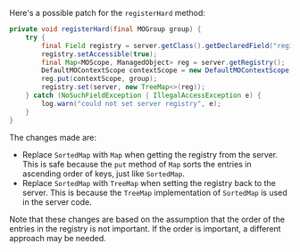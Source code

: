Here's a possible patch for the `registerHard` method:

```java
private void registerHard(final MOGroup group) {
    try {
        final Field registry = server.getClass().getDeclaredField("registry");
        registry.setAccessible(true);
        final Map<MOScope, ManagedObject> reg = server.getRegistry();
        DefaultMOContextScope contextScope = new DefaultMOContextScope(new OctetString(""), group.getScope());
        reg.put(contextScope, group);
        registry.set(server, new TreeMap<>(reg));
    } catch (NoSuchFieldException | IllegalAccessException e) {
        log.warn("could not set server registry", e);
    }
}
```

The changes made are:

* Replace `SortedMap` with `Map` when getting the registry from the server. This is safe because the `put` method of `Map` sorts the entries in ascending order of keys, just like `SortedMap`.
* Replace `SortedMap` with `TreeMap` when setting the registry back to the server. This is because the `TreeMap` implementation of `SortedMap` is used in the server code.

Note that these changes are based on the assumption that the order of the entries in the registry is not important. If the order is important, a different approach may be needed.